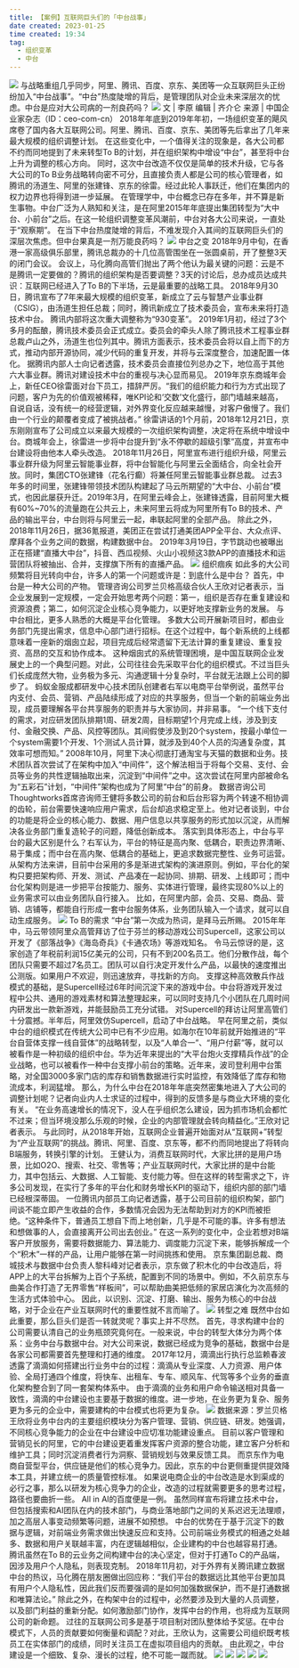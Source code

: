 ```yaml
---
title: 【案例】互联网巨头们的「中台战事」 
date created: 2023-01-25
time created: 19:34
tag: 
  - 组织变革 
  - 中台
---
```

![](9639c70c3b19b4757aeb6dca1b92468e.jpeg)
与战略重组几乎同步，阿里、腾讯、百度、京东、美团等一众互联网巨头正纷纷加入“中台战事”。“中台”热度陡增的背后，是管理团队对企业未来深层次的忧虑。中台是应对大公司病的一剂良药吗？
![](f97218126182cb66f13204b3726070f1.jpeg)
文 | 李原
编辑 | 齐介仑
来源 | 中国企业家杂志（ID：ceo-com-cn）
2018年年底到2019年年初，一场组织变革的飓风席卷了国内各大互联网公司。阿里、腾讯、百度、京东、美团等先后拿出了几年来最大规模的组织调整计划。
在这些变化中，一个值得关注的现象是，各大公司都不约而同地提到了未来转型To B的计划，并在组织架构中增设“中台”，甚至将中台上升为调整的核心方向。
同时，这次中台改造不仅仅是简单的技术升级，它与各大公司的To B业务战略转向密不可分，且直接负责人都是公司的核心管理者，如腾讯的汤道生、阿里的张建锋、京东的徐雷。经过此轮人事跃迁，他们在集团内的权力边界也将得到进一步延展。
在管理学中，中台概念已存在多年，并不算是新生事物。中台广泛为人熟知和关注，是在阿里2015年年底提出集团转型为“大中台、小前台”之后。在这一轮组织调整变革风潮前，中台对各大公司来说，一直处于“观察期”。
在当下中台热度陡增的背后，不难发现介入其间的互联网巨头们的深层次焦虑。但中台果真是一剂万能良药吗？
![](ac7e93feff20a0a050a9fc8c145ebf83.jpeg)
中台之变
2018年9月中旬，在香港一家高级俱乐部里，腾讯总裁办的十几位高管围坐在一张圆桌前，开了整整3天的闭门会议。
会议上，马化腾向高管们抛出了两个他认为最关键的问题：云是不是腾讯一定要做的？腾讯的组织架构是否要调整？3天的讨论后，总办成员达成共识：互联网已经进入了To B的下半场，云是最重要的战略工具。
2018年9月30日，腾讯宣布了7年来最大规模的组织变革，新成立了云与智慧产业事业群（CSIG），由汤道生担任总裁；同时，腾讯新成立了技术委员会，宣布未来将打造技术中台。
腾讯内部将这次重大调整称为“930变革”。
2019年1月初，经过了3个多月的酝酿，腾讯技术委员会正式成立。委员会的牵头人除了腾讯技术工程事业群总裁卢山之外，汤道生也位列其中。腾讯方面表示，技术委员会将以自上而下的方式，推动内部开源协同，减少代码的重复开发，并将与云深度整合，加速配置一体化。
据腾讯内部人士向记者透露，技术委员会直接位列总办之下，地位高于其他六大事业群。腾讯对建设技术中台的重视与决心显而易见。
2019年京东商城年会上，新任CEO徐雷面对台下员工，措辞严厉。“我们的组织能力和行为方式出现了问题，客户为先的价值观被稀释，唯KPI论和‘交数’文化盛行，部门墙越来越高，自说自话，没有统一的经营逻辑，对外界变化反应越来越慢，对客户傲慢了。我们由一个行业的颠覆者变成了被挑战者。”
徐雷讲话的1个月前，2018年12月21日，京东刚刚宣布了公司成立以来最大规模的一次组织架构调整，决定将在系统中增设中台。商城年会上，徐雷进一步将中台提升到“永不停歇的超级引擎”高度，并宣布中台建设将由他本人牵头改造。
2018年11月26日，阿里宣布进行组织升级，阿里云事业群升级为阿里云智能事业群，将中台智能化与阿里云全面结合，向全社会开放。同时，集团CTO张建锋（花名行癫）将兼任阿里云智能事业群总裁。
过去3年多的时间里，张建锋带领技术团队构建起了马云所期望的“大中台、小前台”模式，也因此屡获升迁。2019年3月，在阿里云峰会上，张建锋透露，目前阿里大概有60%~70%的流量跑在公共云上，未来阿里云将成为阿里所有To B的技术、产品的输出平台，中台则将与阿里云一起，串联起阿里的全部产品。
除此之外，2018年11月26日，据36氪报道，美团正在尝试打通美团APP全平台、大众点评、摩拜各个业务之间的数据，构建数据中台。
2019年3月19日，字节跳动也被曝出正在搭建“直播大中台”，抖音、西瓜视频、火山小视频这3款APP的直播技术和运营团队将被抽出、合并，支撑旗下所有的直播产品。
![](b346639b12d0ef50e59fa5a225059e96.jpeg)
组织痼疾
如此多的大公司频繁将目光转向中台，许多人的第一个问题或许是：到底什么是中台？
首先，中台是一种大公司的产物。
管理咨询公司罗兰贝格高级合伙人王欣对记者表示，当企业发展到一定规模，一定会开始思考两个问题：第一，组织是否存在重复建设和资源浪费；第二，如何沉淀企业核心竞争能力，以更好地支撑新业务的发展。
与中台相比，更多人熟悉的大概是平台化管理。
多数大公司开展新项目时，都由业务部门先提出需求，信息中心部门进行招标。在这个过程中，每个新系统的上线都意味着一座新的烟囱立起，项目完成后经常遗留下无法计算的重复建设、重复投资、高昂的交互和协作成本。
这种烟囱式的系统管理困境，是中国互联网企业发展史上的一个典型问题。对此，公司往往会先采取平台化的组织模式。不过当巨头们长成庞然大物，业务极为多元、沟通逻辑十分复杂时，平台就无法跟上公司的脚步了。
蚂蚁金服成都研发中心技术团队创建者右军以电商平台举例说，虽然平台内支付、会员、营销、产品陆续形成了对应的共享服务，但当一个新的前端业务出现，成员要理解各平台共享服务的职责并与大家协同，并非易事。
“一个线下支付的需求，对应研发团队排期1周、研发2周，目标期望1个月完成上线，涉及到支付、金融交换、产品、风控等团队。其间假使涉及到20个system，按最小单位一个system需要1个开发、1个测试人员计算，就涉及到40个人员的沟通复杂度，其效率可想而知。”
2008年10月，阿里下决心彻底打通淘宝与天猫的数据和业务。技术团队首次尝试了在架构中加入“中间件”，这个解法相当于将每个交易、支付、会员等业务的共性逻辑抽取出来，沉淀到“中间件”之中。这次尝试在阿里内部被命名为“五彩石”计划，“中间件”架构也成为了阿里“中台”的前身。
数据咨询公司Thoughtworks首席咨询师王健将多数公司的前台和后台形容为两个转速不相协调的齿轮，前台需要快速响应用户需求，后台却追求稳定至上。他对记者谈到，中台的功能是将企业的核心能力、数据、用户信息以共享服务的形式加以沉淀，从而解决各业务部门重复造轮子的问题，降低创新成本。
落实到具体形态上，中台与平台的最大区别是什么？右军认为，平台的特征是高内聚、低耦合，职责边界清晰、易于集成；而中台在高内聚、低耦合的基础上，更追求数据完整性、业务可运营。
从架构方法来讲，目前中台采用的多是渐进式架构的演进原则。例如，平台化的架构只要把架构师、开发、测试、产品凑在一起协同、排期、研发、上线即可；而中台化架构则是进一步把平台按能力、服务、实体进行管理，最终实现80%以上的业务需求可以由业务团队自行接入。
比如，在阿里内部，会员、交易、商品、营销、店铺等，都能自行形成一套中台服务体系，业务团队输入一个请求，就可以自动生成服务。
![](22eca52458d5c5f8a33ffc8c22d39f2c.jpeg)
To B的需求
“中台”第一次成为热词，是拜马云所赐。
2015年年中，马云带领阿里众高管拜访了位于芬兰的移动游戏公司Supercell，这家公司以开发了《部落战争》《海岛奇兵》《卡通农场》等游戏知名。
令马云惊讶的是，这家创造了年税前利润15亿美元的公司，只有不到200名员工。他们分散作战，每个团队只需要不超过7名员工。团队可以自行决定开发什么产品，以最快的速度推出公测版。如果用户不欢迎，则迅速放弃，寻找新的方向。
支撑这种高效散兵作战模式的基础，是Supercell经过6年时间沉淀下来的游戏中台。中台将游戏开发过程中公共、通用的游戏素材和算法整理起来，可以同时支持几个小团队在几周时间内研发出一款新游戏，并能鼓励员工充分试错。
对Supercell的拜访让阿里高管们十分震撼。半年后，阿里效仿Supercell，启动了中台战略。
早在阿里之前，类似中台的组织模式在传统大公司中已有不少应用。如海尔在10年前就开始推进的“平台自营体支撑一线自营体”的战略转型，以及“人单合一”、“用户付薪”等，就可以被看作是一种初级的组织中台。华为近年来提出的“大平台炮火支撑精兵作战”的企业战略，也可以被看作一种中台支撑小前台的策略。近年来，波司登利用中台策略，对全国3000多家门店的库存和销售数据进行实时监控，有效降低了库存和物流成本，利润猛增。
那么，为什么中台在2018年年底突然密集地进入了大公司的调整计划呢？记者向业内人士求证的过程中，得到的反馈多是与商业大环境的变化有关。
“在业务高速增长的情况下，没人在乎组织怎么建设，因为抓市场机会都忙不过来；但当环境没那么乐观的时候，企业的内部管理就会转向精益化。”王欣对记者表示。
与此同时，从2018年开始，互联网企业普遍开始面对从“互联网+”转型为“产业互联网”的挑战。腾讯、阿里、百度、京东等，都不约而同地提出了将转向B端服务，转换引擎的计划。
王健认为，消费互联网时代，大家比拼的是用户场景，比如O2O、搜索、社交、零售等；产业互联网时代，大家比拼的是中台能力，其中包括云、大数据、人工智能、支付能力等。但在这样的转型需求之下，许多公司发现，在实行了多年的平台化和财务增长KPI的驱动下，组织内部的部门墙已经根深蒂固。
一位腾讯内部员工向记者透露，基于公司目前的组织构架，部门间谈不能立即产生收益的合作，多数情况会因为无法帮助到对方的KPI而被拒绝。“这种条件下，普通员工想自下而上地创新，几乎是不可能的事。许多有想法和想做事的人，会直接离开公司出去创业。”
在这一系列的变化中，企业若想对B端客户开放服务，需要将数据能力、算法能力、调度能力沉淀下来，能够拆解成一个个“积木”一样的产品，让用户能够在第一时间挑拣和使用。
京东集团副总裁、商城技术与数据中台负责人黎科峰对记者表示，京东做了积木化的中台改造后，将APP上的大平台拆解为上百个子系统，配置到不同的场景中。例如，不久前京东与曲美合作打造了无界零售“样板间”，可以帮助曲美把低频的家居店演化为次高频的生活方式体验中心。
因此，以识别、沉淀、打磨、输出、服务为核心的中台战略，对于企业在产业互联网时代的重要性就不言而喻了。
![](ad2a689312672a3d6b1fc6328c0b0ae6.jpeg)
转型之难
既然中台如此重要，那么巨头们是否一转就灵呢？事实上并不尽然。
首先，寻求构建中台的公司需要认清自己的业务瓶颈究竟何在。一般来说，中台的转型大体分为两个体系：业务中台与数据中台。对大公司来说，数据已经成为竞争的基础，数据中台是各家公司都需要首先整理和打通的维度。
2017年12月，滴滴出行执行总监赖春波透露了滴滴如何搭建出行业务中台的过程：滴滴从专业深度、人力资源、用户体验、全局打通四个维度，将快车、出租车、专车、顺风车、代驾等多个业务的垂直化架构整合到了同一套架构体系中。
由于滴滴的业务和用户命令输送相对具备一致性，滴滴的中台建设也主要基于数据的维度。进一步地，在业务更为复杂、服务更为多元的企业中，需要建构的中台模式也将更为复杂。
![](4eff0bb457aa6fb81993e2ac2a4cc07a.jpeg)
数据来源：罗兰贝格
王欣将业务中台内的主要组织模块分为客户管理、营销、供应链、研发。她强调，不同核心竞争能力的企业在中台建设中应切准功能建设重点。
目前以客户管理和营销见长的阿里，它的中台建设更着重发挥客户资源的整合功能，建立客户分析和维护工具；同时沉淀消费者行为洞察、营销规划与效果反馈工具。
而京东作为电商自营型平台，供应链是他们的核心竞争力。因此，京东的中台更侧重提供提效降本工具，并建立统一的质量管控标准。
如果说电商企业的中台改造是水到渠成的必行之事，那么以研发为核心竞争力的企业，改造的过程就需要更多的思考过程，路径也要曲折一些。
All in AI的百度便是一例。
虽然同样宣布将建立技术中台，但包括搜索和AI团队在内的技术部门，与商业落地部门之间的关系迟迟无法理顺，加之高层人事变动频繁等问题，进展不如预想。
中台的优势在于基于沉淀下的数据与逻辑，对前端业务需求做出快速反应和支持。公司前端业务模式的相通之处越多、数据和用户关联越丰富，内在逻辑越相似，企业建构的中台也越容易打通。
腾讯虽然在To B的云业务之间构建中台的决心坚定，但对于打通To C的产品端，因涉及用户个人隐私，则表现克制。
2018年11月初，对于外界有关腾讯建立数据中台的热议，马化腾在朋友圈做出回应称：“我们平台的数据远比其他平台更加具有用户个人隐私性，因此我们反而要强调的是如何加强数据保护，而不是打通数据和唯算法论。”
除此之外，在构架中台的过程中，必然要涉及到大量的人员调整，以及部门利益的重新分配。如何激励部门协作，发挥中台的作用，也将成为互联网公司的新命题。
过往的互联网公司多是基于项目制对团队整体给予奖惩。在中台模式下，人员的贡献要如何衡量和调配？对此，王欣认为，这需要公司组织既考核员工在实体部门的成绩，同时关注员工在虚拟项目组内的贡献。
由此观之，中台建设是一个细致、复杂、漫长的过程，绝不可能一蹴而就。
![](38567963a1ae078400d08eb0e84619aa.jpeg)
![](856bf858cfaa180e5b0da88ecd64bbc9.jpeg)
![](6dfb03afb2d525ea0d71c07be9579d90.jpeg)
![](c91fae5dfa5b99b7e66e3611e0c619a9.jpeg)
![](a834f24ef05cbe9deec7b4f1075cb50e.jpeg)